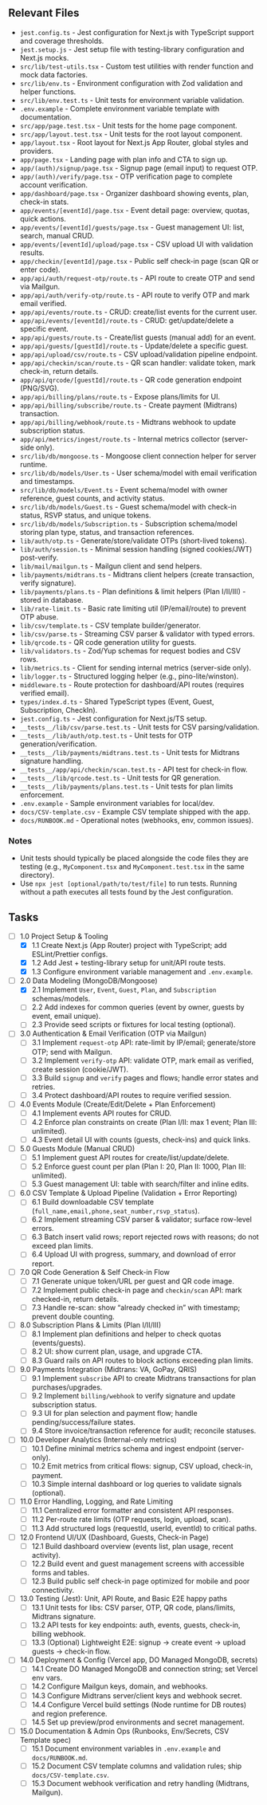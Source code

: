 ## Relevant Files

- `jest.config.ts` - Jest configuration for Next.js with TypeScript support and coverage thresholds.
- `jest.setup.js` - Jest setup file with testing-library configuration and Next.js mocks.
- `src/lib/test-utils.tsx` - Custom test utilities with render function and mock data factories.
- `src/lib/env.ts` - Environment configuration with Zod validation and helper functions.
- `src/lib/env.test.ts` - Unit tests for environment variable validation.
- `.env.example` - Complete environment variable template with documentation.
- `src/app/page.test.tsx` - Unit tests for the home page component.
- `src/app/layout.test.tsx` - Unit tests for the root layout component.
- `app/layout.tsx` - Root layout for Next.js App Router, global styles and providers.
- `app/page.tsx` - Landing page with plan info and CTA to sign up.
- `app/(auth)/signup/page.tsx` - Signup page (email input) to request OTP.
- `app/(auth)/verify/page.tsx` - OTP verification page to complete account verification.
- `app/dashboard/page.tsx` - Organizer dashboard showing events, plan, check-in stats.
- `app/events/[eventId]/page.tsx` - Event detail page: overview, quotas, quick actions.
- `app/events/[eventId]/guests/page.tsx` - Guest management UI: list, search, manual CRUD.
- `app/events/[eventId]/upload/page.tsx` - CSV upload UI with validation results.
- `app/checkin/[eventId]/page.tsx` - Public self check-in page (scan QR or enter code).
- `app/api/auth/request-otp/route.ts` - API route to create OTP and send via Mailgun.
- `app/api/auth/verify-otp/route.ts` - API route to verify OTP and mark email verified.
- `app/api/events/route.ts` - CRUD: create/list events for the current user.
- `app/api/events/[eventId]/route.ts` - CRUD: get/update/delete a specific event.
- `app/api/guests/route.ts` - Create/list guests (manual add) for an event.
- `app/api/guests/[guestId]/route.ts` - Update/delete a specific guest.
- `app/api/upload/csv/route.ts` - CSV upload/validation pipeline endpoint.
- `app/api/checkin/scan/route.ts` - QR scan handler: validate token, mark check-in, return details.
- `app/api/qrcode/[guestId]/route.ts` - QR code generation endpoint (PNG/SVG).
- `app/api/billing/plans/route.ts` - Expose plans/limits for UI.
- `app/api/billing/subscribe/route.ts` - Create payment (Midtrans) transaction.
- `app/api/billing/webhook/route.ts` - Midtrans webhook to update subscription status.
- `app/api/metrics/ingest/route.ts` - Internal metrics collector (server-side only).
- `src/lib/db/mongoose.ts` - Mongoose client connection helper for server runtime.
- `src/lib/db/models/User.ts` - User schema/model with email verification and timestamps.
- `src/lib/db/models/Event.ts` - Event schema/model with owner reference, guest counts, and activity status.
- `src/lib/db/models/Guest.ts` - Guest schema/model with check-in status, RSVP status, and unique tokens.
- `src/lib/db/models/Subscription.ts` - Subscription schema/model storing plan type, status, and transaction references.
- `lib/auth/otp.ts` - Generate/store/validate OTPs (short-lived tokens).
- `lib/auth/session.ts` - Minimal session handling (signed cookies/JWT) post-verify.
- `lib/mail/mailgun.ts` - Mailgun client and send helpers.
- `lib/payments/midtrans.ts` - Midtrans client helpers (create transaction, verify signature).
- `lib/payments/plans.ts` - Plan definitions & limit helpers (Plan I/II/III) - stored in database.
- `lib/rate-limit.ts` - Basic rate limiting util (IP/email/route) to prevent OTP abuse.
- `lib/csv/template.ts` - CSV template builder/generator.
- `lib/csv/parse.ts` - Streaming CSV parser & validator with typed errors.
- `lib/qrcode.ts` - QR code generation utility for guests.
- `lib/validators.ts` - Zod/Yup schemas for request bodies and CSV rows.
- `lib/metrics.ts` - Client for sending internal metrics (server-side only).
- `lib/logger.ts` - Structured logging helper (e.g., pino-lite/winston).
- `middleware.ts` - Route protection for dashboard/API routes (requires verified email).
- `types/index.d.ts` - Shared TypeScript types (Event, Guest, Subscription, CheckIn).
- `jest.config.ts` - Jest configuration for Next.js/TS setup.
- `__tests__/lib/csv/parse.test.ts` - Unit tests for CSV parsing/validation.
- `__tests__/lib/auth/otp.test.ts` - Unit tests for OTP generation/verification.
- `__tests__/lib/payments/midtrans.test.ts` - Unit tests for Midtrans signature handling.
- `__tests__/app/api/checkin/scan.test.ts` - API test for check-in flow.
- `__tests__/lib/qrcode.test.ts` - Unit tests for QR generation.
- `__tests__/lib/payments/plans.test.ts` - Unit tests for plan limits enforcement.
- `.env.example` - Sample environment variables for local/dev.
- `docs/CSV-template.csv` - Example CSV template shipped with the app.
- `docs/RUNBOOK.md` - Operational notes (webhooks, env, common issues).

### Notes

- Unit tests should typically be placed alongside the code files they are testing (e.g., `MyComponent.tsx` and `MyComponent.test.tsx` in the same directory).
- Use `npx jest [optional/path/to/test/file]` to run tests. Running without a path executes all tests found by the Jest configuration.

## Tasks

- [ ] 1.0 Project Setup & Tooling
  - [x] 1.1 Create Next.js (App Router) project with TypeScript; add ESLint/Prettier configs.
  - [x] 1.2 Add Jest + testing-library setup for unit/API route tests.
  - [x] 1.3 Configure environment variable management and `.env.example`.

- [ ] 2.0 Data Modeling (MongoDB/Mongoose)
  - [x] 2.1 Implement `User`, `Event`, `Guest`, `Plan`, and `Subscription` schemas/models.
  - [ ] 2.2 Add indexes for common queries (event by owner, guests by event, email unique).
  - [ ] 2.3 Provide seed scripts or fixtures for local testing (optional).

- [ ] 3.0 Authentication & Email Verification (OTP via Mailgun)
  - [ ] 3.1 Implement `request-otp` API: rate-limit by IP/email; generate/store OTP; send with Mailgun.
  - [ ] 3.2 Implement `verify-otp` API: validate OTP, mark email as verified, create session (cookie/JWT).
  - [ ] 3.3 Build `signup` and `verify` pages and flows; handle error states and retries.
  - [ ] 3.4 Protect dashboard/API routes to require verified session.

- [ ] 4.0 Events Module (Create/Edit/Delete + Plan Enforcement)
  - [ ] 4.1 Implement events API routes for CRUD.
  - [ ] 4.2 Enforce plan constraints on create (Plan I/II: max 1 event; Plan III: unlimited).
  - [ ] 4.3 Event detail UI with counts (guests, check-ins) and quick links.

- [ ] 5.0 Guests Module (Manual CRUD)
  - [ ] 5.1 Implement guest API routes for create/list/update/delete.
  - [ ] 5.2 Enforce guest count per plan (Plan I: 20, Plan II: 1000, Plan III: unlimited).
  - [ ] 5.3 Guest management UI: table with search/filter and inline edits.

- [ ] 6.0 CSV Template & Upload Pipeline (Validation + Error Reporting)
  - [ ] 6.1 Build downloadable CSV template (`full_name,email,phone,seat_number,rsvp_status`).
  - [ ] 6.2 Implement streaming CSV parser & validator; surface row-level errors.
  - [ ] 6.3 Batch insert valid rows; report rejected rows with reasons; do not exceed plan limits.
  - [ ] 6.4 Upload UI with progress, summary, and download of error report.

- [ ] 7.0 QR Code Generation & Self Check-in Flow
  - [ ] 7.1 Generate unique token/URL per guest and QR code image.
  - [ ] 7.2 Implement public check-in page and `checkin/scan` API: mark checked-in, return details.
  - [ ] 7.3 Handle re-scan: show “already checked in” with timestamp; prevent double counting.

- [ ] 8.0 Subscription Plans & Limits (Plan I/II/III)
  - [ ] 8.1 Implement plan definitions and helper to check quotas (events/guests).
  - [ ] 8.2 UI: show current plan, usage, and upgrade CTA.
  - [ ] 8.3 Guard rails on API routes to block actions exceeding plan limits.

- [ ] 9.0 Payments Integration (Midtrans: VA, GoPay, QRIS)
  - [ ] 9.1 Implement `subscribe` API to create Midtrans transactions for plan purchases/upgrades.
  - [ ] 9.2 Implement `billing/webhook` to verify signature and update subscription status.
  - [ ] 9.3 UI for plan selection and payment flow; handle pending/success/failure states.
  - [ ] 9.4 Store invoice/transaction reference for audit; reconcile statuses.

- [ ] 10.0 Developer Analytics (Internal-only metrics)
  - [ ] 10.1 Define minimal metrics schema and ingest endpoint (server-only).
  - [ ] 10.2 Emit metrics from critical flows: signup, CSV upload, check-in, payment.
  - [ ] 10.3 Simple internal dashboard or log queries to validate signals (optional).

- [ ] 11.0 Error Handling, Logging, and Rate Limiting
  - [ ] 11.1 Centralized error formatter and consistent API responses.
  - [ ] 11.2 Per-route rate limits (OTP requests, login, upload, scan).
  - [ ] 11.3 Add structured logs (requestId, userId, eventId) to critical paths.

- [ ] 12.0 Frontend UI/UX (Dashboard, Guests, Check-in Page)
  - [ ] 12.1 Build dashboard overview (events list, plan usage, recent activity).
  - [ ] 12.2 Build event and guest management screens with accessible forms and tables.
  - [ ] 12.3 Build public self check-in page optimized for mobile and poor connectivity.

- [ ] 13.0 Testing (Jest): Unit, API Route, and Basic E2E happy paths
  - [ ] 13.1 Unit tests for libs: CSV parser, OTP, QR code, plans/limits, Midtrans signature.
  - [ ] 13.2 API tests for key endpoints: auth, events, guests, check-in, billing webhook.
  - [ ] 13.3 (Optional) Lightweight E2E: signup → create event → upload guests → check-in flow.

- [ ] 14.0 Deployment & Config (Vercel app, DO Managed MongoDB, secrets)
  - [ ] 14.1 Create DO Managed MongoDB and connection string; set Vercel env vars.
  - [ ] 14.2 Configure Mailgun keys, domain, and webhooks.
  - [ ] 14.3 Configure Midtrans server/client keys and webhook secret.
  - [ ] 14.4 Configure Vercel build settings (Node runtime for DB routes) and region preference.
  - [ ] 14.5 Set up preview/prod environments and secret management.

- [ ] 15.0 Documentation & Admin Ops (Runbooks, Env/Secrets, CSV Template spec)
  - [ ] 15.1 Document environment variables in `.env.example` and `docs/RUNBOOK.md`.
  - [ ] 15.2 Document CSV template columns and validation rules; ship `docs/CSV-template.csv`.
  - [ ] 15.3 Document webhook verification and retry handling (Midtrans, Mailgun).

